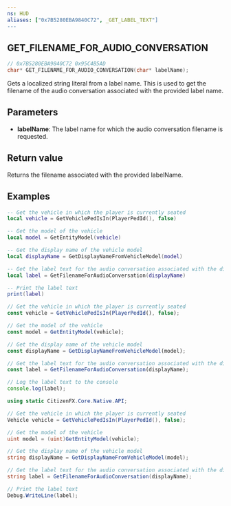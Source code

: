 ```yaml
---
ns: HUD
aliases: ["0x7B5280EBA9840C72", _GET_LABEL_TEXT"]
---
```

## GET_FILENAME_FOR_AUDIO_CONVERSATION

```c
// 0x7B5280EBA9840C72 0x95C4B5AD
char* GET_FILENAME_FOR_AUDIO_CONVERSATION(char* labelName);
```

Gets a localized string literal from a label name. This is used to get the filename of the audio conversation associated with the provided label name.

## Parameters
* **labelName**: The label name for which the audio conversation filename is requested.

## Return value
Returns the filename associated with the provided labelName.

## Examples

```lua
-- Get the vehicle in which the player is currently seated
local vehicle = GetVehiclePedIsIn(PlayerPedId(), false)

-- Get the model of the vehicle
local model = GetEntityModel(vehicle)

-- Get the display name of the vehicle model
local displayName = GetDisplayNameFromVehicleModel(model)

-- Get the label text for the audio conversation associated with the display name
local label = GetFilenameForAudioConversation(displayName)

-- Print the label text
print(label)
```

```js
// Get the vehicle in which the player is currently seated
const vehicle = GetVehiclePedIsIn(PlayerPedId(), false);

// Get the model of the vehicle
const model = GetEntityModel(vehicle);

// Get the display name of the vehicle model
const displayName = GetDisplayNameFromVehicleModel(model);

// Get the label text for the audio conversation associated with the display name
const label = GetFilenameForAudioConversation(displayName);

// Log the label text to the console
console.log(label);
```

```cs
using static CitizenFX.Core.Native.API;

// Get the vehicle in which the player is currently seated
Vehicle vehicle = GetVehiclePedIsIn(PlayerPedId(), false);

// Get the model of the vehicle
uint model = (uint)GetEntityModel(vehicle);

// Get the display name of the vehicle model
string displayName = GetDisplayNameFromVehicleModel(model);

// Get the label text for the audio conversation associated with the display name
string label = GetFilenameForAudioConversation(displayName);

// Print the label text
Debug.WriteLine(label);
```
